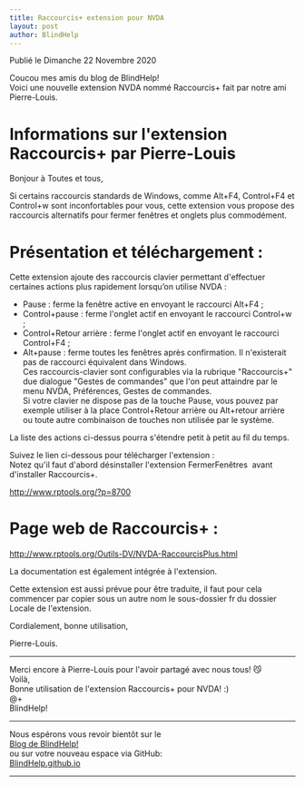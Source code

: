 ```yaml
---
title: Raccourcis+ extension pour NVDA
layout: post
author: BlindHelp
---
```


<footer>Publié le Dimanche 22 Novembre 2020</footer>


Coucou mes amis du blog de BlindHelp!    
Voici une  nouvelle extension NVDA nommé Raccourcis+ fait  par notre ami Pierre-Louis.    

# Informations sur l'extension Raccourcis+ par Pierre-Louis #

Bonjour à Toutes et tous,    

Si certains raccourcis standards de Windows, comme Alt+F4, Control+F4 et Control+w sont inconfortables pour vous, cette extension vous propose des raccourcis alternatifs pour fermer fenêtres et onglets plus commodément.     

# Présentation et téléchargement : #

Cette extension ajoute des raccourcis clavier permettant d'effectuer certaines actions plus rapidement lorsqu’on utilise NVDA :    

* Pause : ferme la fenêtre active en envoyant le raccourci Alt+F4 ;    
* Control+pause : ferme l'onglet actif en envoyant le raccourci Control+w ;    
* Control+Retour arrière : ferme l'onglet actif en envoyant le raccourci Control+F4 ;    
* Alt+pause : ferme toutes les fenêtres après confirmation. Il n'existerait pas de raccourci équivalent dans Windows.    
Ces raccourcis-clavier sont configurables via la rubrique "Raccourcis+" due dialogue "Gestes de commandes" que l'on peut attaindre par le menu NVDA, Préférences, Gestes de commandes.    
Si votre clavier ne dispose pas de la touche Pause, vous pouvez par exemple utiliser à la place Control+Retour arrière ou Alt+retour arrière ou toute autre combinaison de touches non utilisée par le système.

La liste des actions ci-dessus pourra s'étendre petit à petit au fil du temps.    

Suivez le lien ci-dessous pour télécharger l'extension :    
Notez qu'il faut d'abord désinstaller l'extension FermerFenêtres  avant d'installer Raccourcis+.    

<http://www.rptools.org/?p=8700>

# Page web de Raccourcis+ : #

<http://www.rptools.org/Outils-DV/NVDA-RaccourcisPlus.html>

La documentation est également intégrée à l'extension.    

Cette extension est aussi prévue pour être traduite, il faut pour cela commencer par copier sous un autre nom le sous-dossier fr du dossier Locale de l'extension.    

Cordialement, bonne utilisation,    

Pierre-Louis.    

---

Merci encore à Pierre-Louis pour l'avoir partagé avec nous tous! 😼    
Voilà,    
Bonne utilisation  de l'extension Raccourcis+ pour NVDA! :)    
@+    
BlindHelp!    

---

Nous espérons vous revoir bientôt sur le      
[Blog de BlindHelp!](http://blindhelp.blogspot.fr/)                    
ou sur  votre nouveau espace via GitHub:                     
[BlindHelp.github.io](https://blindhelp.github.io)                    

---